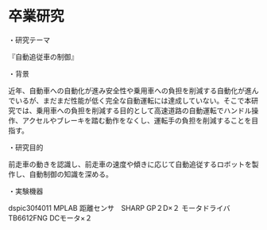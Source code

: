 # 卒業研究

・研究テーマ

『自動追従車の制御』

・背景

近年、自動車への自動化が進み安全性や乗用車への負担を削減する自動化が進んでいるが、まだまだ性能が低く完全な自動運転には達成していない。そこで本研究では、乗用車への負担を削減する目的として高速道路の自動運転でハンドル操作、アクセルやブレーキを踏む動作をなくし、運転手の負担を削減することを目指す。

・研究目的

前走車の動きを認識し、前走車の速度や傾きに応じて自動追従するロボットを製作し、自動制御の知識を深める。

・実験機器

dspic30f4011
MPLAB
距離センサ　SHARP GP２D×２
モータドライバ　TB6612FNG
DCモータ×２
